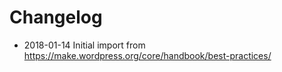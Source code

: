 # Changelog

- 2018-01-14 Initial import from https://make.wordpress.org/core/handbook/best-practices/
